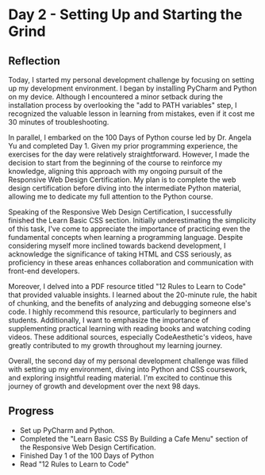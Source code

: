 # Day 2 - Setting Up and Starting the Grind

## Reflection
Today, I started my personal development challenge by focusing on setting up my development environment. I began by installing PyCharm and Python on my device. Although I encountered a minor setback during the installation process by overlooking the "add to PATH variables" step, I recognized the valuable lesson in learning from mistakes, even if it cost me 30 minutes of troubleshooting.

In parallel, I embarked on the 100 Days of Python course led by Dr. Angela Yu and completed Day 1. Given my prior programming experience, the exercises for the day were relatively straightforward. However, I made the decision to start from the beginning of the course to reinforce my knowledge, aligning this approach with my ongoing pursuit of the Responsive Web Design Certification. My plan is to complete the web design certification before diving into the intermediate Python material, allowing me to dedicate my full attention to the Python course.

Speaking of the Responsive Web Design Certification, I successfully finished the Learn Basic CSS section. Initially underestimating the simplicity of this task, I've come to appreciate the importance of practicing even the fundamental concepts when learning a programming language. Despite considering myself more inclined towards backend development, I acknowledge the significance of taking HTML and CSS seriously, as proficiency in these areas enhances collaboration and communication with front-end developers.

Moreover, I delved into a PDF resource titled "12 Rules to Learn to Code" that provided valuable insights. I learned about the 20-minute rule, the habit of chunking, and the benefits of analyzing and debugging someone else's code. I highly recommend this resource, particularly to beginners and students. Additionally, I want to emphasize the importance of supplementing practical learning with reading books and watching coding videos. These additional sources, especially CodeAesthetic's videos, have greatly contributed to my growth throughout my learning journey.

Overall, the second day of my personal development challenge was filled with setting up my environment, diving into Python and CSS coursework, and exploring insightful reading material. I'm excited to continue this journey of growth and development over the next 98 days.

## Progress
- Set up PyCharm and Python.
- Completed the "Learn Basic CSS By Building a Cafe Menu" section of the Responsive Web Design Certification.
- Finished Day 1 of the 100 Days of Python
- Read "12 Rules to Learn to Code"